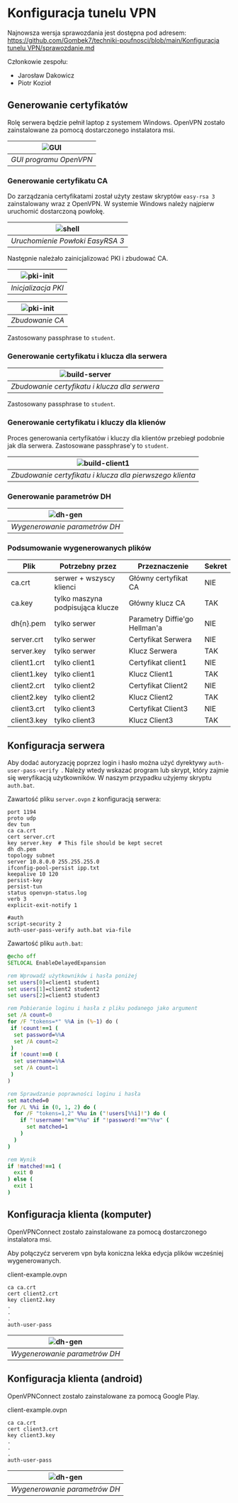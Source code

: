 # Konfiguracja tunelu VPN
Najnowsza wersja sprawozdania jest dostępna pod adresem: [https://github.com/Gombek7/techniki-poufnosci/blob/main/Konfiguracja tunelu VPN/sprawozdanie.md](https://github.com/Gombek7/techniki-poufnosci/blob/main/Konfiguracja%20tunelu%20VPN/sprawozdanie.md)

Członkowie zespołu:
- Jarosław Dakowicz
- Piotr Kozioł

## Generowanie certyfikatów

Rolę serwera będzie pełnił laptop z systemem Windows. OpenVPN zostało zainstalowane za pomocą dostarczonego instalatora msi.


| ![GUI](img/gui.png) | 
|:--:| 
| *GUI programu OpenVPN* |


### Generowanie certyfikatu CA

Do zarządzania certyfikatami został użyty zestaw skryptów `easy-rsa 3` zainstalowany wraz z OpenVPN. W systemie Windows należy najpierw uruchomić dostarczoną powłokę.

| ![shell](img/shell.png) | 
|:--:| 
| *Uruchomienie Powłoki EasyRSA 3* |

Następnie należało zainicjalizować PKI i zbudować CA.

| ![pki-init](img/shell.png) | 
|:--:| 
| *Inicjalizacja PKI* |

| ![pki-init](img/build-ca.png) | 
|:--:| 
| *Zbudowanie CA* |

Zastosowany passphrase to `student`.

### Generowanie certyfikatu i klucza dla serwera

| ![build-server](img/build-server.png) | 
|:--:| 
| *Zbudowanie certyfikatu i klucza dla serwera* |

Zastosowany passphrase to `student`.

### Generowanie certyfikatu i kluczy dla klienów

Proces generowania certyfikatów i kluczy dla klientów przebiegł podobnie jak dla serwera. Zastosowane passphrase'y to `student`.

| ![build-client1](img/build-client1.png) | 
|:--:| 
| *Zbudowanie certyfikatu i klucza dla pierwszego klienta* |


### Generowanie parametrów DH

| ![dh-gen](img/dh-gen.png) | 
|:--:| 
| *Wygenerowanie parametrów DH* |

### Podsumowanie wygenerowanych plików

| Plik | Potrzebny przez | Przeznaczenie | Sekret |
| -- | -- | -- | -- |
| ca.crt | serwer + wszyscy klienci | Główny certyfikat CA | NIE |
| ca.key | tylko maszyna podpisująca klucze | Główny klucz CA | TAK |
| dh{n}.pem | tylko serwer | Parametry Diffie'go Hellman'a | NIE |
| server.crt | tylko serwer | Certyfikat Serwera | NIE |
| server.key | tylko serwer | Klucz Serwera | TAK |
| client1.crt | tylko client1 | Certyfikat client1 | NIE |
| client1.key | tylko client1 | Klucz Client1 | TAK |
| client2.crt | tylko client2 | Certyfikat Client2 | NIE |
| client2.key | tylko client2 | Klucz Client2 | TAK |
| client3.crt | tylko client3 | Certyfikat Client3 | NIE |
| client3.key | tylko client3 | Klucz Client3 | TAK |

## Konfiguracja serwera

Aby dodać autoryzację poprzez login i hasło można użyć dyrektywy `auth-user-pass-verify `. Należy wtedy wskazać program lub skrypt, który zajmie się weryfikacją użytkowników. W naszym przypadku użyjemy skryptu `auth.bat`.

Zawartość pliku `server.ovpn` z konfiguracją serwera:
```apacheconf
port 1194
proto udp
dev tun
ca ca.crt
cert server.crt
key server.key  # This file should be kept secret
dh dh.pem
topology subnet
server 10.8.0.0 255.255.255.0
ifconfig-pool-persist ipp.txt
keepalive 10 120
persist-key
persist-tun
status openvpn-status.log
verb 3
explicit-exit-notify 1

#auth
script-security 2
auth-user-pass-verify auth.bat via-file
```

Zawartość pliku `auth.bat`:
```bat
@echo off
SETLOCAL EnableDelayedExpansion

rem Wprowadź użytkowników i hasła poniżej
set users[0]=client1 student1
set users[1]=client2 student2
set users[2]=client3 student3

rem Pobieranie loginu i hasła z pliku podanego jako argument
set /A count=0
for /F "tokens=*" %%A in (%~1) do (
 if !count!==1 (
  set password=%%A
  set /A count=2
 )
 if !count!==0 (
  set username=%%A
  set /A count=1
 )
)

rem Sprawdzanie poprawności loginu i hasła
set matched=0
for /L %%i in (0, 1, 2) do (
  for /F "tokens=1,2" %%u in ("!users[%%i]!") do (
    if "!username!"=="%%u" if "!password!"=="%%v" (
      set matched=1
    )
  )
)

rem Wynik
if !matched!==1 (
  exit 0
) else (
  exit 1
)
```


## Konfiguracja klienta (komputer)

OpenVPNConnect zostało zainstalowane za pomocą dostarczonego instalatora msi.


Aby połączyćz serverem vpn była koniczna lekka edycja plików wcześniej wygenerowanych.

client-example.ovpn
```
ca ca.crt
cert client2.crt
key client2.key
.
.
.
auth-user-pass
```
| ![dh-gen](img/Client2.png) | 
|:--:| 
| *Wygenerowanie parametrów DH* |

## Konfiguracja klienta (android)

OpenVPNConnect zostało zainstalowane za pomocą Google Play.

client-example.ovpn
```
ca ca.crt
cert client3.crt
key client3.key
.
.
.
auth-user-pass
```
| ![dh-gen](img/Client3.jpg) | 
|:--:| 
| *Wygenerowanie parametrów DH* |